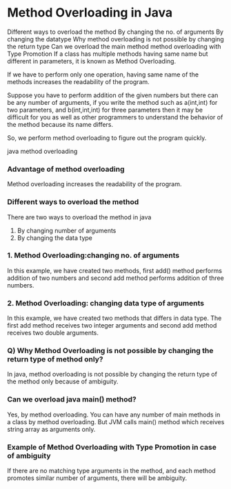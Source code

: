 # Method Overloading in Java
Different ways to overload the method
By changing the no. of arguments
By changing the datatype
Why method overloading is not possible by changing the return type
Can we overload the main method
method overloading with Type Promotion
If a class has multiple methods having same name but different in parameters, it is known as Method Overloading.

If we have to perform only one operation, having same name of the methods increases the readability of the program.

Suppose you have to perform addition of the given numbers but there can be any number of arguments, if you write the method such as a(int,int) for two parameters, and b(int,int,int) for three parameters then it may be difficult for you as well as other programmers to understand the behavior of the method because its name differs.

So, we perform method overloading to figure out the program quickly.

java method overloading
### Advantage of method overloading
Method overloading increases the readability of the program.

### Different ways to overload the method
There are two ways to overload the method in java

1. By changing number of arguments
2. By changing the data type




### 1. Method Overloading:changing no. of arguments
  
 In this example, we have created two methods, first add() method performs addition of two numbers and second add method performs addition of three numbers.

### 2. Method Overloading: changing data type of arguments
   In this example, we have created two methods that differs in data type. The first add method receives two integer arguments and second add method receives two double arguments.

### Q) Why Method Overloading is not possible by changing the return type of method only?
In java, method overloading is not possible by changing the return type of the method only because of ambiguity. 

### Can we overload java main() method?
Yes, by method overloading. You can have any number of main methods in a class by method overloading. But JVM calls main() method which receives string array as arguments only. 

### Example of Method Overloading with Type Promotion in case of ambiguity
If there are no matching type arguments in the method, and each method promotes similar number of arguments, there will be ambiguity.

